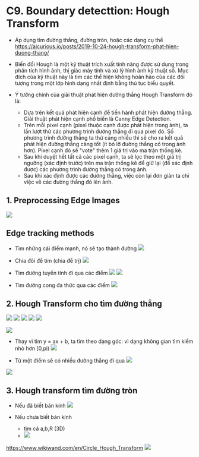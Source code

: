 # C9. Boundary detecttion: Hough Transform
- Áp dụng tìm đường thẳng, đường tròn, hoặc các dạng cụ thể
https://aicurious.io/posts/2019-10-24-hough-transform-phat-hien-duong-thang/
- Biến đổi Hough là một kỹ thuật trích xuất tính năng được sử dụng trong phân tích hình ảnh, thị giác máy tính và xử lý hình ảnh kỹ thuật số. Mục đích của kỹ thuật này là tìm các thể hiện không hoàn hảo của các đối tượng trong một lớp hình dạng nhất định bằng thủ tục biểu quyết.

- Ý tưởng chính của giải thuật phát hiện đường thẳng Hough Transform đó là:

    - Dựa trên kết quả phát hiện cạnh để tiến hành phát hiện đường thẳng. Giải thuật phát hiện cạnh phổ biến là Canny Edge Detection.
    - Trên mỗi pixel cạnh (pixel thuộc cạnh được phát hiện trong ảnh), ta lần lượt thử các phương trình đường thẳng đi qua pixel đó. Số phương trình đường thẳng ta thử càng nhiều thì sẽ cho ra kết quả phát hiện đường thẳng càng tốt (ít bỏ lỡ đường thẳng có trong ảnh hơn). Pixel cạnh đó sẽ "vote" thêm 1 giá trị vào ma trận thống kê.
    - Sau khi duyệt hết tất cả các pixel cạnh, ta sẽ lọc theo một giá trị ngưỡng (xác định trước) trên ma trận thống kê để giữ lại (để xác định được) các phương trình đường thẳng có trong ảnh.
    - Sau khi xác định được các đường thẳng, việc còn lại đơn giản ta chỉ việc vẽ các đường thẳng đó lên ảnh.
## 1. Preprocessing Edge Images
![](https://i.imgur.com/H09ZAxC.png)

## Edge tracking methods
- Tìm những cái điểm mạnh, nó sẽ tạo thành đường 
![](https://i.imgur.com/vFxkFYG.png)

- Chia đôi để tìm (chia để trị)
![](https://i.imgur.com/hCK1kuj.png)

- Tìm đường tuyến tính đi qua các điểm
![](https://i.imgur.com/WEvi7DZ.png)
![](https://i.imgur.com/ozNFPmL.png)

- Tìm đường cong đa thức qua các điểm
![](https://i.imgur.com/K1NvHKv.png)

## 2. Hough Transform cho tìm đường thẳng
![](https://i.imgur.com/S6jC5A0.png)
![](https://i.imgur.com/XbW8ubJ.png)
![](https://i.imgur.com/Ta3zzoQ.png)
![](https://i.imgur.com/Z8cYpNu.png)
![](https://i.imgur.com/agfG2qc.png)

![](https://i.imgur.com/q6T5pL9.png)

- Thay vì tìm y = ax + b, ta tìm theo dạng góc: vì dạng không gian tìm kiếm nhỏ hơn [0,pi)
![](https://i.imgur.com/9av7xQ2.png)

- Từ một điểm sẽ có nhiều đường thẳng đi qua
![](https://i.imgur.com/brJiNm3.png)

![](https://i.imgur.com/jJRsyhj.png)

## 3. Hough transform tìm đường tròn
- Nếu đã biết bán kính
![](https://i.imgur.com/JiHCzCl.png)

- Nếu chưa biết bán kính
    - tìm cả a,b,R (3D)
    - ![](https://i.imgur.com/6pGCKwl.png)

https://www.wikiwand.com/en/Circle_Hough_Transform
![](https://i.imgur.com/xdft4Hz.png)
